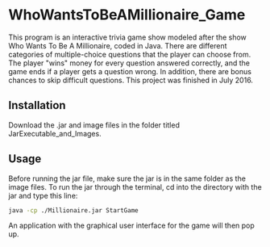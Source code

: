 # WhoWantsToBeAMillionaire_Game
This program is an interactive trivia game show modeled after the show Who Wants To Be A Millionaire, coded in Java. There are different categories of multiple-choice questions that the player can choose from. The player "wins" money for every question answered correctly, and the game ends if a player gets a question wrong. In addition, there are bonus chances to skip difficult questions. This project was finished in July 2016.

## Installation
Download the .jar and image files in the folder titled JarExecutable_and_Images.

## Usage
Before running the jar file, make sure the jar is in the same folder as the image files. To run the jar through the terminal, cd into the directory with the jar and type this line:
```bash
java -cp ./Millionaire.jar StartGame
```
An application with the graphical user interface for the game will then pop up.